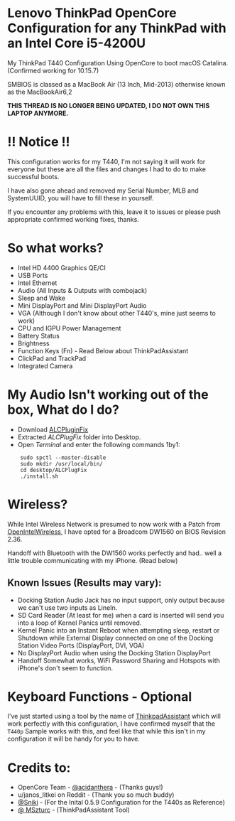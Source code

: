 # Lenovo ThinkPad OpenCore Configuration for any ThinkPad with an Intel Core i5-4**2**00U
My ThinkPad T440 Configuration Using OpenCore to boot macOS Catalina. (Confirmed working for 10.15.7)

SMBIOS is classed as a MacBook Air (13 Inch, Mid-2013) otherwise known as the MacBookAir6,2

**THIS THREAD IS NO LONGER BEING UPDATED, I DO NOT OWN THIS LAPTOP ANYMORE.**

# !! Notice !!
This configuration works for my T440, I'm not saying it will work for everyone but these are all the files and changes I had to do to make successful boots.

I have also gone ahead and removed my Serial Number, MLB and SystemUUID, you will have to fill these in yourself.

If you encounter any problems with this, leave it to issues or please push appropriate confirmed working fixes, thanks.

# So what works?

- Intel HD 4400 Graphics QE/CI
- USB Ports
- Intel Ethernet
- Audio (All Inputs & Outputs with combojack)
- Sleep and Wake
- Mini DisplayPort and Mini DisplayPort Audio
- VGA (Although I don't know about other T440's, mine just seems to work)
- CPU and IGPU Power Management
- Battery Status
- Brightness
- Function Keys (Fn) - Read Below about ThinkPadAssistant
- ClickPad and TrackPad
- Integrated Camera

# My Audio Isn't working out of the box, What do I do?

- Download [ALCPluginFix](https://github.com/AO554/ThinkPad-T440-OC-0.6.2/blob/main/ALCPlugFix.zip?raw=true)
- Extracted *ALCPlugFix* folder into Desktop.
- Open *Terminal* and enter the following commands 1by1:

```
    sudo spctl --master-disable
    sudo mkdir /usr/local/bin/
    cd desktop/ALCPlugFix
    ./install.sh
````
# Wireless?
While Intel Wireless Network is presumed to now work with a Patch from [OpenIntelWireless](https://github.com/OpenIntelWireless), I have opted for a Broadcom DW1560 on BIOS Revision 2.36.

Handoff with Bluetooth with the DW1560 works perfectly and had.. well a little trouble communicating with my iPhone. (Read below)

## Known Issues (Results may vary):

- Docking Station Audio Jack has no input support, only output because we can't use two inputs as LineIn.
- SD Card Reader (At least for me) when a card is inserted will send you into a loop of Kernel Panics until removed.
- Kernel Panic into an Instant Reboot when attempting sleep, restart or Shutdown while External Display connected on one of the Docking Station Video Ports (DisplayPort, DVI, VGA)
- No DisplayPort Audio when using the Docking Station DisplayPort
- Handoff Somewhat works, WiFi Password Sharing and Hotspots with iPhone's don't seem to function.

# Keyboard Functions - Optional 
I've just started using a tool by the name of [ThinkpadAssistant](https://github.com/MSzturc/ThinkpadAssistant) which will work perfectly with this configuration, I have confirmed myself that the ``T440p`` Sample works with this, and feel like that while this isn't in my configuration it will be handy for you to have.

# Credits to:
- OpenCore Team - [@acidanthera](https://github.com/acidanthera) - (Thanks guys!)
- u/janos_litkei on Reddit - (Thank you so much buddy)
- [@Sniki](https://github.com/Sniki) - (For the Inital 0.5.9 Configuration for the T440s as Reference)
- [@ MSzturc](https://github.com/MSzturc) - (ThinkPadAssistant Tool) 

